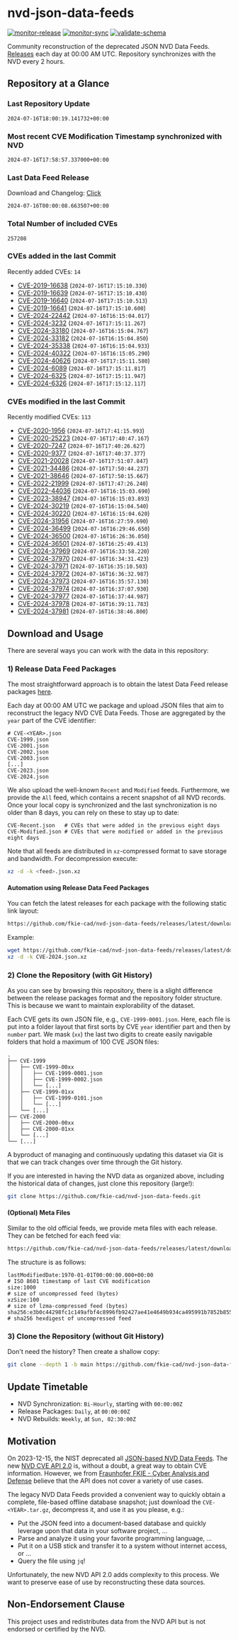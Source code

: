 # nvd-json-data-feeds

[![monitor-release](https://github.com/fkie-cad/nvd-json-data-feeds/actions/workflows/monitor_release.yml/badge.svg)](https://github.com/fkie-cad/nvd-json-data-feeds/actions/workflows/monitor_release.yml)
[![monitor-sync](https://github.com/fkie-cad/nvd-json-data-feeds/actions/workflows/monitor_sync.yml/badge.svg)](https://github.com/fkie-cad/nvd-json-data-feeds/actions/workflows/monitor_sync.yml)
[![validate-schema](https://github.com/fkie-cad/nvd-json-data-feeds/actions/workflows/validate_schema.yml/badge.svg)](https://github.com/fkie-cad/nvd-json-data-feeds/actions/workflows/validate_schema.yml)

Community reconstruction of the deprecated JSON NVD Data Feeds.
[Releases](https://github.com/fkie-cad/nvd-json-data-feeds/releases/latest) each day at 00:00 AM UTC.
Repository synchronizes with the NVD every 2 hours.

## Repository at a Glance

### Last Repository Update

```plain
2024-07-16T18:00:19.141732+00:00
```

### Most recent CVE Modification Timestamp synchronized with NVD

```plain
2024-07-16T17:58:57.337000+00:00
```

### Last Data Feed Release

Download and Changelog: [Click](https://github.com/fkie-cad/nvd-json-data-feeds/releases/latest)

```plain
2024-07-16T00:00:08.663507+00:00
```

### Total Number of included CVEs

```plain
257208
```

### CVEs added in the last Commit

Recently added CVEs: `14`

- [CVE-2019-16638](CVE-2019/CVE-2019-166xx/CVE-2019-16638.json) (`2024-07-16T17:15:10.330`)
- [CVE-2019-16639](CVE-2019/CVE-2019-166xx/CVE-2019-16639.json) (`2024-07-16T17:15:10.430`)
- [CVE-2019-16640](CVE-2019/CVE-2019-166xx/CVE-2019-16640.json) (`2024-07-16T17:15:10.513`)
- [CVE-2019-16641](CVE-2019/CVE-2019-166xx/CVE-2019-16641.json) (`2024-07-16T17:15:10.600`)
- [CVE-2024-22442](CVE-2024/CVE-2024-224xx/CVE-2024-22442.json) (`2024-07-16T16:15:04.017`)
- [CVE-2024-3232](CVE-2024/CVE-2024-32xx/CVE-2024-3232.json) (`2024-07-16T17:15:11.267`)
- [CVE-2024-33180](CVE-2024/CVE-2024-331xx/CVE-2024-33180.json) (`2024-07-16T16:15:04.767`)
- [CVE-2024-33182](CVE-2024/CVE-2024-331xx/CVE-2024-33182.json) (`2024-07-16T16:15:04.850`)
- [CVE-2024-35338](CVE-2024/CVE-2024-353xx/CVE-2024-35338.json) (`2024-07-16T16:15:04.933`)
- [CVE-2024-40322](CVE-2024/CVE-2024-403xx/CVE-2024-40322.json) (`2024-07-16T16:15:05.290`)
- [CVE-2024-40626](CVE-2024/CVE-2024-406xx/CVE-2024-40626.json) (`2024-07-16T17:15:11.580`)
- [CVE-2024-6089](CVE-2024/CVE-2024-60xx/CVE-2024-6089.json) (`2024-07-16T17:15:11.817`)
- [CVE-2024-6325](CVE-2024/CVE-2024-63xx/CVE-2024-6325.json) (`2024-07-16T17:15:11.947`)
- [CVE-2024-6326](CVE-2024/CVE-2024-63xx/CVE-2024-6326.json) (`2024-07-16T17:15:12.117`)


### CVEs modified in the last Commit

Recently modified CVEs: `113`

- [CVE-2020-1956](CVE-2020/CVE-2020-19xx/CVE-2020-1956.json) (`2024-07-16T17:41:15.993`)
- [CVE-2020-25223](CVE-2020/CVE-2020-252xx/CVE-2020-25223.json) (`2024-07-16T17:40:47.167`)
- [CVE-2020-7247](CVE-2020/CVE-2020-72xx/CVE-2020-7247.json) (`2024-07-16T17:40:26.627`)
- [CVE-2020-9377](CVE-2020/CVE-2020-93xx/CVE-2020-9377.json) (`2024-07-16T17:40:37.377`)
- [CVE-2021-20028](CVE-2021/CVE-2021-200xx/CVE-2021-20028.json) (`2024-07-16T17:51:07.847`)
- [CVE-2021-34486](CVE-2021/CVE-2021-344xx/CVE-2021-34486.json) (`2024-07-16T17:50:44.237`)
- [CVE-2021-38646](CVE-2021/CVE-2021-386xx/CVE-2021-38646.json) (`2024-07-16T17:50:15.667`)
- [CVE-2022-21999](CVE-2022/CVE-2022-219xx/CVE-2022-21999.json) (`2024-07-16T17:47:26.240`)
- [CVE-2022-44036](CVE-2022/CVE-2022-440xx/CVE-2022-44036.json) (`2024-07-16T16:15:03.690`)
- [CVE-2023-38947](CVE-2023/CVE-2023-389xx/CVE-2023-38947.json) (`2024-07-16T16:15:03.893`)
- [CVE-2024-30219](CVE-2024/CVE-2024-302xx/CVE-2024-30219.json) (`2024-07-16T16:15:04.540`)
- [CVE-2024-30220](CVE-2024/CVE-2024-302xx/CVE-2024-30220.json) (`2024-07-16T16:15:04.620`)
- [CVE-2024-31956](CVE-2024/CVE-2024-319xx/CVE-2024-31956.json) (`2024-07-16T16:27:59.690`)
- [CVE-2024-36499](CVE-2024/CVE-2024-364xx/CVE-2024-36499.json) (`2024-07-16T16:29:46.650`)
- [CVE-2024-36500](CVE-2024/CVE-2024-365xx/CVE-2024-36500.json) (`2024-07-16T16:26:36.050`)
- [CVE-2024-36501](CVE-2024/CVE-2024-365xx/CVE-2024-36501.json) (`2024-07-16T16:25:49.413`)
- [CVE-2024-37969](CVE-2024/CVE-2024-379xx/CVE-2024-37969.json) (`2024-07-16T16:33:58.220`)
- [CVE-2024-37970](CVE-2024/CVE-2024-379xx/CVE-2024-37970.json) (`2024-07-16T16:34:31.423`)
- [CVE-2024-37971](CVE-2024/CVE-2024-379xx/CVE-2024-37971.json) (`2024-07-16T16:35:10.503`)
- [CVE-2024-37972](CVE-2024/CVE-2024-379xx/CVE-2024-37972.json) (`2024-07-16T16:36:32.987`)
- [CVE-2024-37973](CVE-2024/CVE-2024-379xx/CVE-2024-37973.json) (`2024-07-16T16:35:57.130`)
- [CVE-2024-37974](CVE-2024/CVE-2024-379xx/CVE-2024-37974.json) (`2024-07-16T16:37:07.930`)
- [CVE-2024-37977](CVE-2024/CVE-2024-379xx/CVE-2024-37977.json) (`2024-07-16T16:37:44.987`)
- [CVE-2024-37978](CVE-2024/CVE-2024-379xx/CVE-2024-37978.json) (`2024-07-16T16:39:11.783`)
- [CVE-2024-37981](CVE-2024/CVE-2024-379xx/CVE-2024-37981.json) (`2024-07-16T16:38:46.800`)


## Download and Usage

There are several ways you can work with the data in this repository:

### 1) Release Data Feed Packages

The most straightforward approach is to obtain the latest Data Feed release packages [here](https://github.com/fkie-cad/nvd-json-data-feeds/releases/latest).

Each day at 00:00 AM UTC we package and upload JSON files that aim to reconstruct the legacy NVD CVE Data Feeds.
Those are aggregated by the `year` part of the CVE identifier:

```
# CVE-<YEAR>.json
CVE-1999.json
CVE-2001.json
CVE-2002.json
CVE-2003.json
[...]
CVE-2023.json
CVE-2024.json
```

We also upload the well-known `Recent` and `Modified` feeds.
Furthermore, we provide the `All` feed, which contains a recent snapshot of all NVD records.
Once your local copy is synchronized and the last synchronization is no older than 8 days, you can rely on these to stay up to date:

```plain
CVE-Recent.json   # CVEs that were added in the previous eight days
CVE-Modified.json # CVEs that were modified or added in the previous eight days
```

Note that all feeds are distributed in `xz`-compressed format to save storage and bandwidth.
For decompression execute:

```sh
xz -d -k <feed>.json.xz
```

#### Automation using Release Data Feed Packages

You can fetch the latest releases for each package with the following static link layout:

```sh
https://github.com/fkie-cad/nvd-json-data-feeds/releases/latest/download/CVE-<YEAR>.json.xz
```

Example:

```sh
wget https://github.com/fkie-cad/nvd-json-data-feeds/releases/latest/download/CVE-2024.json.xz
xz -d -k CVE-2024.json.xz
```

### 2) Clone the Repository (with Git History)

As you can see by browsing this repository, there is a slight difference between the release packages format and the repository folder structure.
This is because we want to maintain explorability of the dataset.

Each CVE gets its own JSON file, e.g., `CVE-1999-0001.json`.
Here, each file is put into a folder layout that first sorts by CVE `year` identifier part and then by `number` part.
We mask (`xx`) the last two digits to create easily navigable folders that hold a maximum of 100 CVE JSON files:

```plain
.
├── CVE-1999
│   ├── CVE-1999-00xx
│   │   ├── CVE-1999-0001.json
│   │   ├── CVE-1999-0002.json
│   │   └── [...]
│   ├── CVE-1999-01xx
│   │   ├── CVE-1999-0101.json
│   │   └── [...]
│   └── [...]
├── CVE-2000
│   ├── CVE-2000-00xx
│   ├── CVE-2000-01xx
│   └── [...]
└── [...]
```

A byproduct of managing and continuously updating this dataset via Git is that we can track changes over time through the Git history.

If you are interested in having the NVD data as organized above, including the historical data of changes, just clone this repository (large!):

```sh
git clone https://github.com/fkie-cad/nvd-json-data-feeds.git
```

#### (Optional) Meta Files

Similar to the old official feeds, we provide meta files with each release. They can be fetched for each feed via:

```sh
https://github.com/fkie-cad/nvd-json-data-feeds/releases/latest/download/CVE-<YEAR>.meta
```

The structure is as follows:

```plain
lastModifiedDate:1970-01-01T00:00:00.000+00:00                          # ISO 8601 timestamp of last CVE modification
size:1000                                                               # size of uncompressed feed (bytes)
xzSize:100                                                              # size of lzma-compressed feed (bytes)
sha256:e3b0c44298fc1c149afbf4c8996fb92427ae41e4649b934ca495991b7852b855 # sha256 hexdigest of uncompressed feed
```

### 3) Clone the Repository (without Git History)

Don't need the history? Then create a shallow copy:

```sh
git clone --depth 1 -b main https://github.com/fkie-cad/nvd-json-data-feeds.git
```


## Update Timetable

* NVD Synchronization: `Bi-Hourly`, starting with `00:00:00Z`
* Release Packages: `Daily`, at `00:00:00Z`
* NVD Rebuilds: `Weekly`, at `Sun, 02:30:00Z`


## Motivation

On 2023-12-15, the NIST deprecated all [JSON-based NVD Data Feeds](https://nvd.nist.gov/vuln/data-feeds#divRetirementBanner-1).
The new [NVD CVE API 2.0](https://nvd.nist.gov/developers/vulnerabilities) is, without a doubt, a great way to obtain CVE information.
However, we from [Fraunhofer FKIE - Cyber Analysis and Defense](https://www.fkie.fraunhofer.de/en/departments/cad.html) believe that the API does not cover a variety of use cases.

The legacy NVD Data Feeds provided a convenient way to quickly obtain a complete, file-based offline database snapshot; just download the `CVE-<YEAR>.tar.gz`, decompress it, and use it as you please, e.g.:

- Put the JSON feed into a document-based database and quickly leverage upon that data in your software project, ...
- Parse and analyze it using your favorite programming language, ...
- Put it on a USB stick and transfer it to a system without internet access, or ...
- Query the file using `jq`!

Unfortunately, the new NVD API 2.0 adds complexity to this process.
We want to preserve ease of use by reconstructing these data sources.

## Non-Endorsement Clause

This project uses and redistributes data from the NVD API but is not endorsed or certified by the NVD.